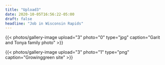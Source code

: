 ```yaml
---
title: "Upload3"
date: 2020-10-05T16:56:22-05:00
draft: false
headline: "Job in Wisconsin Rapids"
---
```

{{< photos/gallery-image upload="3" photo="0" type="jpg" caption="Garit and Tonya family photo" >}}

<!--more-->

{{< photos/gallery-image upload="3" photo="1" type="png" caption="Growinggreen site" >}}

